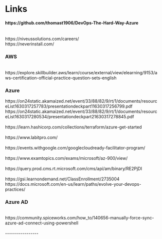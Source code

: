 # Links
<h4>https://github.com/thomast1906/DevOps-The-Hard-Way-Azure</h4>
<br>
https://niveussolutions.com/careers/
<br>
https://neverinstall.com/
<br>
<h3> AWS </h3>
<br>https://explore.skillbuilder.aws/learn/course/external/view/elearning/9153/aws-certification-official-practice-question-sets-english<br>


<h3>Azure</h3>
https://on24static.akamaized.net/event/33/88/82/9/rt/1/documents/resourceList1630317257783/presentationdeckpart11630317256799.pdf
<br>
https://on24static.akamaized.net/event/33/88/82/9/rt/1/documents/resourceList1630317280534/presentationdeckpart21630317278845.pdf
<br>
<br>https://learn.hashicorp.com/collections/terraform/azure-get-started<br>
<br>https://www.labitpro.com/<br>
<br>https://events.withgoogle.com/googlecloudready-facilitator-program/<br>
<br>https://www.examtopics.com/exams/microsoft/az-900/view/<br>
<br>https://query.prod.cms.rt.microsoft.com/cms/api/am/binary/RE2PjDI<br>
<br>https://gsi.learnondemand.net/ClassEnrollment/2735004<br>
https://docs.microsoft.com/en-us/learn/paths/evolve-your-devops-practices/

<h3>Azure AD</h3>
<br>https://community.spiceworks.com/how_to/140656-manually-force-sync-azure-ad-connect-using-powershell<br>
<br>-----------------<br>
